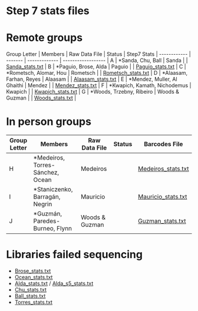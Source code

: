 # Step 7 stats files

# Remote groups

Group Letter | Members | Raw Data File | Status | Step7 Stats |
------------ | ------- | ------------- | ------------------ |
A | \*Sanda, Chu, Ball | Sanda |  | [Sanda_stats.txt](step7_stats/Sanda_stats.txt) | 
B | \*Paguio, Brose, Alda | Paguio |  | [Paguio_stats.txt](step7_stats/Paguio_stats.txt) | 
C | \*Rometsch, Alomar, Hou | Rometsch |  | [Rometsch_stats.txt](step7_stats/Rometsch_stats.txt) | 
D | \*Alaasam, Farhan, Reyes | Alaasam |  | [Alaasam_stats.txt](step7_stats/Alaasam_stats.txt) | 
E | \*Mendez, Muller, Al Ghaithi | Mendez |  | [Mendez_stats.txt](step7_stats/Mendez_stats.txt) | 
F | \*Kwapich, Kamath, Nichodemus | Kwapich |  | [Kwapich_stats.txt](step7_stats/Kwapich_stats.txt) | 
G | \*Woods, Trzebny, Ribeiro | Woods & Guzman |  | [Woods_stats.txt](step7_stats/Woods_stats.txt) | 


# In person groups

Group Letter | Members | Raw Data File | Status | Barcodes File |
------------ | ------- | ------------- | ------ | ------------- |
H | \*Medeiros, Torres-Sánchez, Ocean | Medeiros |  | [Medeiros_stats.txt](step7_stats/Medeiros_stats.txt) |
I | \*Staniczenko, Barragán, Negrin | Mauricio |  | [Mauricio_stats.txt](step7_stats/Mauricio_stats.txt) |
J | \*Guzmán, Paredes-Burneo, Flynn | Woods & Guzman |  | [Guzman_stats.txt](step7_stats/Guzman_stats.txt) |

# Libraries failed sequencing

* [Brose_stats.txt](step7_stats/Brose_stats.txt)
* [Ocean_stats.txt](step7_stats/Ocean_stats.txt)
* [Alda_stats.txt](step7_stats/Alda-subset_stats.txt) / [Alda_s5_stats.txt](step7_stats/Alda_s5_consens_stats.txt)
* [Chu_stats.txt](step7_stats/Chu_stats.txt)
* [Ball_stats.txt](step7_stats/Ball_stats.txt)
* [Torres_stats.txt](step7_stats/Torres_stats.txt)
